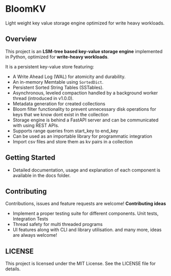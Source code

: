 # **BloomKV**
Light weight key value storage engine optimized for write heavy workloads.

## Overview
This project is an **LSM-tree based key-value storage engine** implemented in Python, optimized for **write-heavy workloads**.

It is a persistent key-value store featuring:
* A Write Ahead Log (WAL) for atomicity and durability.
* An in-memory Memtable using `SortedDict`.
* Persistent Sorted String Tables (SSTables).
* Asynchronous, leveled compaction handled by a background worker thread (introduced in v1.0.0).
* Metadata generation for created collections
* Bloom filter functionality to prevent unnecessary disk operations for keys that we know dont exist in the collection
* Storage engine is behind a FastAPI server and can be communicated with using REST APIs.
* Supports range queries from start_key to end_key
* Can be used as an importable library for programmatic integration
* Import csv files and store them as kv pairs in a collection

## Getting Started
* Detailed documentation, usage and explanation of each component is available in the docs folder.

## Contributing
Contributions, issues and feature requests are welcome!
**Contributing ideas**
* Implement a proper testing suite for different components. Unit tests, Integration Tests
* Thread safety for multi threaded programs
* UI features along with CLI and library utilisation. 
and many more, ideas are always welcome!

## LICENSE
This project is licensed under the MIT License. See the LICENSE file for details.

